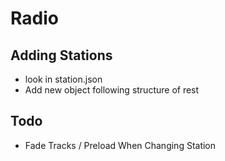 # Radio

## Adding Stations
- look in station.json
- Add new object following structure of rest

## Todo
- Fade Tracks / Preload When Changing Station